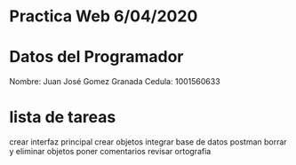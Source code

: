 # Practica Web 6/04/2020

# Datos del Programador 

Nombre: Juan José Gomez Granada 
Cedula: 1001560633



# lista de tareas 

crear interfaz principal
crear objetos
integrar base de datos postman
borrar y eliminar objetos
poner comentarios
revisar ortografia
